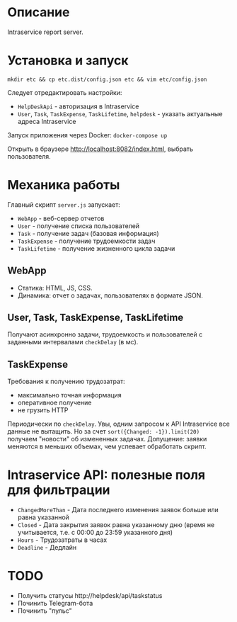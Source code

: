 # Описание

Intraservice report server.

# Установка и запуск

```
mkdir etc && cp etc.dist/config.json etc && vim etc/config.json
```

Следует отредактировать настройки:

* `HelpDeskApi` - авторизация в Intraservice
* `User`, `Task`, `TaskExpense`, `TaskLifetime`, `helpdesk` - указать актуальные адреса Intraservice

Запуск приложения через Docker: `docker-compose up`

Открыть в браузере [http://localhost:8082/index.html](http://localhost:8082/index.html), выбрать пользователя.

# Механика работы

Главный скрипт `server.js` запускает:

* `WebApp` - веб-сервер отчетов
* `User` - получение списка пользователей
* `Task` - получение задач (базовая информация)
* `TaskExpense` - получение трудоемкости задач
* `TaskLifetime` - получение жизненного цикла задачи

## WebApp

* Статика: HTML, JS, CSS.
* Динамика: отчет о задачах, пользователях в формате JSON.

## User, Task, TaskExpense, TaskLifetime

Получают асинхронно задачи, трудоемкость и пользователей с заданными интервалами `checkDelay` (в мс).

## TaskExpense

Требования к получению трудозатрат:

* максимально точная информация
* оперативное получение
* не грузить HTTP

Периодически по `checkDelay`. Увы, одним запросом к API Intraservice все данные не вытащить. Но за счет `sort({Changed: -1}).limit(20)` получаем "новости" об измененных задачах. Допущение: заявки меняются в меньших объемах, чем успевает обработать скрипт.

# Intraservice API: полезные поля для фильтрации

* `ChangedMoreThan` - Дата последнего изменения заявок больше или равна указанной
* `Closed` - Дата закрытия заявок равна указанному дню (время не учитывается, т.е. с 00:00 до 23:59 указанного дня)
* `Hours` - Трудозатраты в часах
* `Deadline` - Дедлайн

# TODO

* Получить статусы http://helpdesk/api/taskstatus
* Починить Telegram-бота
* Починить "пульс"

